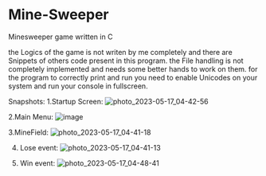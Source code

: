 # Mine-Sweeper

Minesweeper game written in C

the Logics of the game is not  writen by me completely and there are Snippets of others code present in this program. the File handling is not completely implemented and needs some better hands to work on them.
for the program to correctly print and run you need to enable Unicodes on your system and run your console in fullscreen.

Snapshots:
1.Startup Screen:
![photo_2023-05-17_04-42-56](https://github.com/Kebabist/Mine-Sweeper/assets/83098161/b201b64e-e129-4617-b4ac-6971d2d79ac9)

2.Main Menu:
![image](https://github.com/Kebabist/Mine-Sweeper/assets/83098161/87ea0278-c742-4882-a602-d0d4cc27bc6c)

3.MineField:
![photo_2023-05-17_04-41-18](https://github.com/Kebabist/Mine-Sweeper/assets/83098161/1ba2bb66-bba5-49cd-ac19-2435f0297ff4)

4. Lose event:
![photo_2023-05-17_04-41-13](https://github.com/Kebabist/Mine-Sweeper/assets/83098161/d2a250ce-47bd-4eed-a1a4-f23560f3526f)
 
 5. Win event:
![photo_2023-05-17_04-48-41](https://github.com/Kebabist/Mine-Sweeper/assets/83098161/22b4a608-5a90-4593-896b-6e000fbfe76a)

